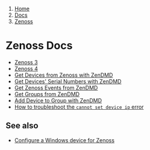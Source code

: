 <!-- -
Title: Zenoss Docs
Description: Docs about the Zenoss Network Monitoring System
First Published: 2014-06-30
Last Updated: 2014-09-22
- -->

<ol class="breadcrumb" itemprop="breadcrumb">
	<li><a href="/">Home</a></li>
	<li><a href="/docs/">Docs</a></li>
	<li><a href="/docs/zenoss/">Zenoss</a></li>
</ol>

Zenoss Docs
===========

*   [Zenoss 3](/docs/zenoss/zenoss-3.html)
*   [Zenoss 4](/docs/zenoss/zenoss-4.html)
*   [Get Devices from Zenoss with ZenDMD](/docs/zenoss/zendmd-get-devices.html)
*   [Get Devices' Serial Numbers with ZenDMD](/docs/zenoss/zendmd-get-device-serial-numbers.html)
*   [Get Zenoss Events from ZenDMD](/docs/zenoss/zendmd-get-events.html)
*   [Get Groups from ZenDMD](/docs/zenoss/zendmd-get-groups.html)
*   [Add Device to Group with ZenDMD](/docs/zenoss/zendmd-add-device-to-group.html)
*   [How to troubleshoot the `cannot set device ip` error](/docs/zenoss/cannot-set-device-ip.html)

See also
--------

*   [Configure a Windows device for Zenoss](http://binarynature.blogspot.com/2011/06/configure-windows-device-for-zenoss.html)
